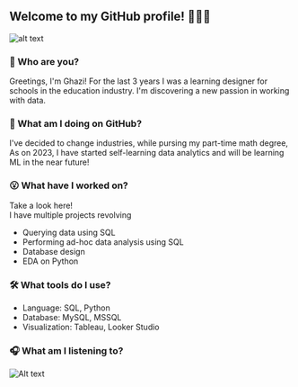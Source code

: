 ## Welcome to my GitHub profile! 🙋🏽‍♂️
![alt text](https://github.com/ghazi-hishamuddin/ghazi-hishamuddin/assets/142828521/fdc54748-068a-47a7-92d1-afae9ea455ba)
</br>
### 👋 Who are you? </br>
Greetings, I'm Ghazi! For the last 3 years I was a learning designer for schools in the education industry. I'm discovering a new passion in working with data.
</br>
### 🤔 What am I doing on GitHub? </br>
I've decided to change industries, while pursing my part-time math degree,  As on 2023, I have started self-learning data analytics and will be learning ML in the near future!
</br>
### 😮 What have I worked on? </br>
Take a look here! <!-- add link here --> </br>
I have multiple projects revolving
+ Querying data using SQL
+ Performing ad-hoc data analysis using SQL
+ Database design
+ EDA on Python

### 🛠️ What tools do I use?
+ Language: SQL, Python
+ Database: MySQL, MSSQL
+ Visualization: Tableau, Looker Studio

### 🎧 What am I listening to?
![Alt text](https://spotify-recently-played-readme.vercel.app/api?user=ghazishm&count=1)
  
